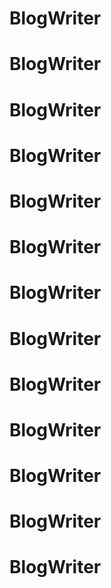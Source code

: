 # BlogWriter
# BlogWriter
# BlogWriter
# BlogWriter
# BlogWriter
# BlogWriter
# BlogWriter
# BlogWriter
# BlogWriter
# BlogWriter
# BlogWriter
# BlogWriter
# BlogWriter
